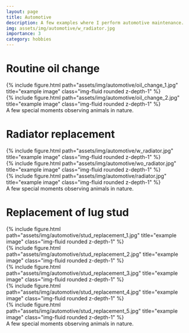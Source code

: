 ```yaml
---
layout: page
title: Automotive
description: A few examples where I perform automotive maintenance.
img: assets/img/automotive/w_radiator.jpg
importance: 3
category: hobbies
---
```


# Routine oil change

<div class="row">
    <div class="col-sm mt-3 mt-md-0">
        {% include figure.html path="assets/img/automotive/oil_change_1.jpg" title="example image" class="img-fluid rounded z-depth-1" %}
    </div>
    <div class="col-sm mt-3 mt-md-0">
        {% include figure.html path="assets/img/automotive/oil_change_2.jpg" title="example image" class="img-fluid rounded z-depth-1" %}
    </div>
</div>
<div class="caption">
    A few special moments observing animals in nature.
</div>

# Radiator replacement


<div class="row">
    <div class="col-sm mt-3 mt-md-0">
        {% include figure.html path="assets/img/automotive/w_radiator.jpg" title="example image" class="img-fluid rounded z-depth-1" %}
    </div>
    <div class="col-sm mt-3 mt-md-0">
        {% include figure.html path="assets/img/automotive/wo_radiator.jpg" title="example image" class="img-fluid rounded z-depth-1" %}
    </div>
    <div class="col-sm mt-3 mt-md-0">
        {% include figure.html path="assets/img/automotive/radiator.jpg" title="example image" class="img-fluid rounded z-depth-1" %}
    </div>
</div>
<div class="caption">
    A few special moments observing animals in nature.
</div>

# Replacement of lug stud

<div class="row">
    <div class="col-sm mt-3 mt-md-0">
        {% include figure.html path="assets/img/automotive/stud_replacement_1.jpg" title="example image" class="img-fluid rounded z-depth-1" %}
    </div>
    <div class="col-sm mt-3 mt-md-0">
        {% include figure.html path="assets/img/automotive/stud_replacement_2.jpg" title="example image" class="img-fluid rounded z-depth-1" %}
    </div>
    <div class="col-sm mt-3 mt-md-0">
        {% include figure.html path="assets/img/automotive/stud_replacement_3.jpg" title="example image" class="img-fluid rounded z-depth-1" %}
    </div>
    <div class="col-sm mt-3 mt-md-0">
        {% include figure.html path="assets/img/automotive/stud_replacement_4.jpg" title="example image" class="img-fluid rounded z-depth-1" %}
    </div>
    <div class="col-sm mt-3 mt-md-0">
        {% include figure.html path="assets/img/automotive/stud_replacement_5.jpg" title="example image" class="img-fluid rounded z-depth-1" %}
    </div>
</div>
<div class="caption">
    A few special moments observing animals in nature.
</div>
